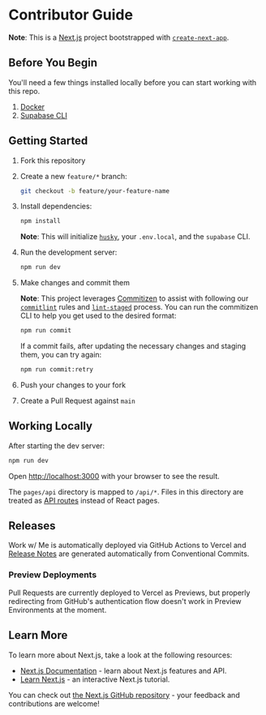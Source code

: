 # Contributor Guide

**Note**: This is a [Next.js](https://nextjs.org/) project bootstrapped with
[`create-next-app`](https://github.com/vercel/next.js/tree/canary/packages/create-next-app).

## Before You Begin

You'll need a few things installed locally before you can start working with this repo.

1. [Docker](https://www.docker.com/get-started)
2. [Supabase CLI](https://github.com/supabase/cli)

## Getting Started

1. Fork this repository
2. Create a new `feature/*` branch:
   ```sh
   git checkout -b feature/your-feature-name
   ```
3. Install dependencies:

   ```sh
   npm install
   ```

   **Note**: This will initialize [`husky`](https://typicode.github.io/husky/#/), your `.env.local`,
   and the `supabase` CLI.

4. Run the development server:
   ```sh
   npm run dev
   ```
5. Make changes and commit them

   **Note**: This project leverages [Commitizen](https://github.com/commitizen/cz-cli) to assist
   with following our [`commitlint`](https://github.com/conventional-changelog/commitlint) rules and
   [`lint-staged`](https://github.com/okonet/lint-staged) process. You can run the commitizen CLI to
   help you get used to the desired format:

   ```sh
   npm run commit
   ```

   If a commit fails, after updating the necessary changes and staging them, you can try again:

   ```sh
   npm run commit:retry
   ```

6. Push your changes to your fork
7. Create a Pull Request against `main`

## Working Locally

After starting the dev server:

```sh
npm run dev
```

Open [http://localhost:3000](http://localhost:3000) with your browser to see the result.

The `pages/api` directory is mapped to `/api/*`. Files in this directory are treated as
[API routes](https://nextjs.org/docs/api-routes/introduction) instead of React pages.

## Releases

Work w/ Me is automatically deployed via GitHub Actions to Vercel and
[Release Notes](https://github.com/InterwebAlchemy/work-with-me/releases) are generated
automatically from Conventional Commits.

### Preview Deployments

Pull Requests are currently deployed to Vercel as Previews, but properly redirecting from GitHub's
authentication flow doesn't work in Preview Environments at the moment.

## Learn More

To learn more about Next.js, take a look at the following resources:

- [Next.js Documentation](https://nextjs.org/docs) - learn about Next.js features and API.
- [Learn Next.js](https://nextjs.org/learn) - an interactive Next.js tutorial.

You can check out [the Next.js GitHub repository](https://github.com/vercel/next.js/) - your
feedback and contributions are welcome!
